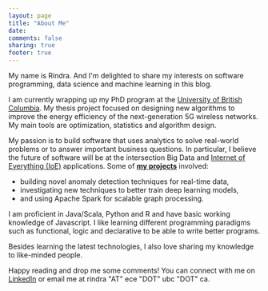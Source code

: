```yaml
---
layout: page
title: "About Me"
date: 
comments: false
sharing: true
footer: true
---
```


My name is Rindra. And I'm delighted to share my interests on software programming, data science and machine learning in this blog.

I am currently wrapping up my PhD program at the [University of British Columbia](https://www.ubc.ca/). My thesis project focused on designing new algorithms to improve the energy efficiency of the next-generation 5G wireless networks. My main tools are optimization, statistics and algorithm design. 

My passion is to build software that uses analytics to solve real-world problems or to answer important business questions. In particular, I believe the future of software will be at the intersection Big Data and [Internet of Everything (IoE)](https://en.wikipedia.org/wiki/Internet_of_Things) applications. Some of [**my projects**](http://giocode.github.io/projects/index.html) involved: 

- building novel anomaly detection techniques for real-time data,
- investigating new techniques to better train deep learning models,
- and using Apache Spark for scalable graph processing.

I am proficient in Java/Scala, Python and R and have basic working knowledge of Javascript. I like learning different programming paradigms such as functional, logic and declarative to be able to write better programs. 

Besides learning the latest technologies, I also love sharing my knowledge to like-minded people. 

Happy reading and drop me some comments! You can connect with me on [LinkedIn](https://www.linkedin.com/in/rindranirina) or email me at rindra "AT" ece "DOT" ubc "DOT" ca.